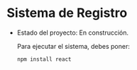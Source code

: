 <h1>Sistema de Registro</h1>

- Estado del proyecto: En construcción.

  Para ejecutar el sistema, debes poner:
  
  ```npm install react```
  
